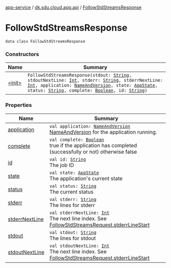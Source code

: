 [app-service](../../index.md) / [dk.sdu.cloud.app.api](../index.md) / [FollowStdStreamsResponse](./index.md)

# FollowStdStreamsResponse

`data class FollowStdStreamsResponse`

### Constructors

| Name | Summary |
|---|---|
| [&lt;init&gt;](-init-.md) | `FollowStdStreamsResponse(stdout: `[`String`](https://kotlinlang.org/api/latest/jvm/stdlib/kotlin/-string/index.html)`, stdoutNextLine: `[`Int`](https://kotlinlang.org/api/latest/jvm/stdlib/kotlin/-int/index.html)`, stderr: `[`String`](https://kotlinlang.org/api/latest/jvm/stdlib/kotlin/-string/index.html)`, stderrNextLine: `[`Int`](https://kotlinlang.org/api/latest/jvm/stdlib/kotlin/-int/index.html)`, application: `[`NameAndVersion`](../-name-and-version/index.md)`, state: `[`AppState`](../-app-state/index.md)`, status: `[`String`](https://kotlinlang.org/api/latest/jvm/stdlib/kotlin/-string/index.html)`, complete: `[`Boolean`](https://kotlinlang.org/api/latest/jvm/stdlib/kotlin/-boolean/index.html)`, id: `[`String`](https://kotlinlang.org/api/latest/jvm/stdlib/kotlin/-string/index.html)`)` |

### Properties

| Name | Summary |
|---|---|
| [application](application.md) | `val application: `[`NameAndVersion`](../-name-and-version/index.md)<br>[NameAndVersion](../-name-and-version/index.md) for the application running. |
| [complete](complete.md) | `val complete: `[`Boolean`](https://kotlinlang.org/api/latest/jvm/stdlib/kotlin/-boolean/index.html)<br>true if the application has completed (successfully or not) otherwise false |
| [id](id.md) | `val id: `[`String`](https://kotlinlang.org/api/latest/jvm/stdlib/kotlin/-string/index.html)<br>The job ID |
| [state](state.md) | `val state: `[`AppState`](../-app-state/index.md)<br>The application's current state |
| [status](status.md) | `val status: `[`String`](https://kotlinlang.org/api/latest/jvm/stdlib/kotlin/-string/index.html)<br>The current status |
| [stderr](stderr.md) | `val stderr: `[`String`](https://kotlinlang.org/api/latest/jvm/stdlib/kotlin/-string/index.html)<br>The lines for stderr |
| [stderrNextLine](stderr-next-line.md) | `val stderrNextLine: `[`Int`](https://kotlinlang.org/api/latest/jvm/stdlib/kotlin/-int/index.html)<br>The next line index. See [FollowStdStreamsRequest.stderrLineStart](../-follow-std-streams-request/stderr-line-start.md) |
| [stdout](stdout.md) | `val stdout: `[`String`](https://kotlinlang.org/api/latest/jvm/stdlib/kotlin/-string/index.html)<br>The lines for stdout |
| [stdoutNextLine](stdout-next-line.md) | `val stdoutNextLine: `[`Int`](https://kotlinlang.org/api/latest/jvm/stdlib/kotlin/-int/index.html)<br>The next line index. See [FollowStdStreamsRequest.stderrLineStart](../-follow-std-streams-request/stderr-line-start.md) |
